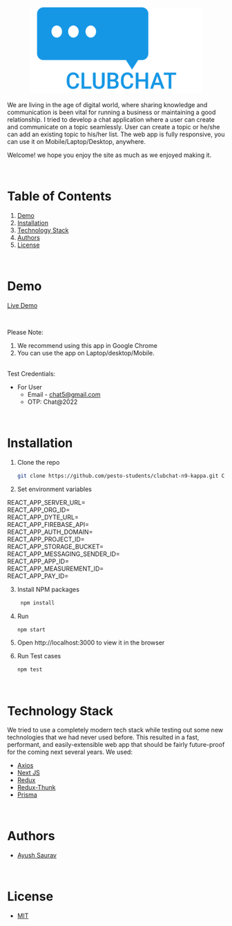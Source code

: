 <!-- PROJECT LOGO -->
<br />
<p align="center">
    <img src="./public/logo.svg" alt="Logo" width="400" height="200" >
</p>
We are living in the age of digital world, where sharing knowledge and communication is been vital for running a business or maintaining a good relationship. I tried to develop a chat application where a user can create and 
communicate on a topic seamlessly. User can create a topic or he/she can add an existing topic to his/her list. The web app is fully responsive, you can use it on Mobile/Laptop/Desktop, anywhere.


Welcome! we hope you enjoy the site as much as we enjoyed making it.
 
  
<!-- TABLE OF CONTENTS -->
<br/>

# Table of Contents

1. [Demo](#demo)
2. [Installation](#installation)
3. [Technology Stack](#technology-stack)
4. [Authors](#authors)
5. [License](#license)

<br/>

# Demo

[Live Demo](http://club-chat-test2.herokuapp.com/chat)

<br/>

Please Note:

1. We recommend using this app in Google Chrome
2. You can use the app on Laptop/desktop/Mobile.


<br/>
Test Credentials:

- For User
 	 - Email - chat5@gmail.com
 	 - OTP: Chat@2022
<br/>

# Installation

1. Clone the repo
    ```sh
    git clone https://github.com/pesto-students/clubchat-n9-kappa.git CLUB-13
    ```
2. Set environment variables

REACT_APP_SERVER_URL=<br />
REACT_APP_ORG_ID=<br />
REACT_APP_DYTE_URL=<br />
REACT_APP_FIREBASE_API=<br />
REACT_APP_AUTH_DOMAIN=<br />
REACT_APP_PROJECT_ID=<br />
REACT_APP_STORAGE_BUCKET=<br />
REACT_APP_MESSAGING_SENDER_ID=<br />
REACT_APP_APP_ID=<br />
REACT_APP_MEASUREMENT_ID=<br />
REACT_APP_PAY_ID=<br />

3. Install NPM packages
    ```sh
     npm install
    ```
4. Run
    ```sh
    npm start
    ```
5. Open http://localhost:3000 to view it in the browser

6. Run Test cases
    ```sh
    npm test
    ```
<br/>

# Technology Stack

We tried to use a completely modern tech stack while testing out some new technologies that we had never used before. This resulted in a fast, performant, and easily-extensible web app that should be fairly future-proof for the coming next several years. We used:

- [Axios](https://axios-http.com/docs/intro)
- [Next JS](https://nextjs.org/)
- [Redux](https://redux.js.org/)
- [Redux-Thunk](https://github.com/reduxjs/redux-thunk)
- [Prisma](https://www.prisma.io/)

<br/>

# Authors

- [Ayush Saurav](https://github.com/ayushambasta)

<br/>

# License

- [MIT](https://opensource.org/licenses/MIT)
